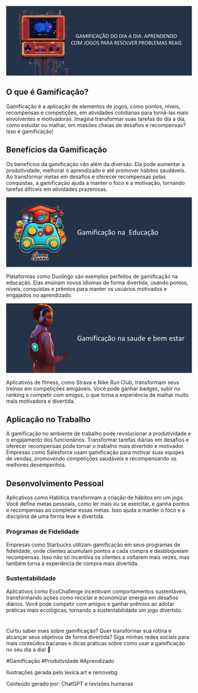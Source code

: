 
<img src="capa.png">

## O que é Gamificação?

Gamificação é a aplicação de elementos de jogos, como pontos, níveis, recompensas e competições, em atividades cotidianas para torná-las mais envolventes e motivadoras. Imagina transformar suas tarefas do dia a dia, como estudar ou malhar, em missões cheias de desafios e recompensas? Isso é gamificação!

  

## Benefícios da Gamificação

Os benefícios da gamificação vão além da diversão. Ela pode aumentar a produtividade, melhorar o aprendizado e até promover hábitos saudáveis. Ao transformar metas em desafios e oferecer recompensas pelas conquistas, a gamificação ajuda a manter o foco e a motivação, tornando tarefas difíceis em atividades prazerosas.

  
  

<img src="gamificacao_educacao.jpg">

Plataformas como Duolingo são exemplos perfeitos de gamificação na educação. Elas ensinam novos idiomas de forma divertida, usando pontos, níveis, conquistas e prêmios para manter os usuários motivados e engajados no aprendizado.

  

<img src="saude.jpg">

Aplicativos de fitness, como Strava e Nike Run Club, transformam seus treinos em competições amigáveis. Você pode ganhar badges, subir no ranking e competir com amigos, o que torna a experiência de malhar muito mais motivadora e divertida.

  
  

## Aplicação no Trabalho

A gamificação no ambiente de trabalho pode revolucionar a produtividade e o engajamento dos funcionários. Transformar tarefas diárias em desafios e oferecer recompensas pode tornar o trabalho mais divertido e motivador. Empresas como Salesforce usam gamificação para motivar suas equipes de vendas, promovendo competições saudáveis e recompensando os melhores desempenhos.

  

## Desenvolvimento Pessoal

Aplicativos como Habitica transformam a criação de hábitos em um jogo. Você define metas pessoais, como ler mais ou se exercitar, e ganha pontos e recompensas ao completar essas metas. Isso ajuda a manter o foco e a disciplina de uma forma leve e divertida.

  
  

### Programas de Fidelidade

Empresas como Starbucks utilizam gamificação em seus programas de fidelidade, onde clientes acumulam pontos a cada compra e desbloqueiam recompensas. Isso não só incentiva os clientes a voltarem mais vezes, mas também torna a experiência de compra mais divertida.

  

### Sustentabilidade

Aplicativos como EcoChallenge incentivam comportamentos sustentáveis, transformando ações como reciclar e economizar energia em desafios diários. Você pode competir com amigos e ganhar prêmios ao adotar práticas mais ecológicas, tornando a sustentabilidade um jogo divertido.



#
Curtiu saber mais sobre gamificação? Quer transformar sua rotina e alcançar seus objetivos de forma divertida? Siga minhas redes sociais para mais conteúdos bacanas e dicas práticas sobre como usar a gamificação no seu dia a dia! 🚀


#Gamificação #Produtividade #Aprendizado


Ilustrações gerada pelo lexica.art e removebg

Conteúdo gerado por: ChatGPT e revisões humanas